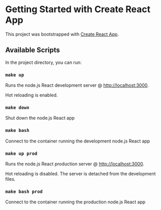 # Getting Started with Create React App

This project was bootstrapped with [Create React App](https://github.com/facebook/create-react-app).

## Available Scripts

In the project directory, you can run:

### `make up`
Runs the node.js React development server @ [http://localhost:3000](http://localhost:3000).

Hot reloading is enabled.

### `make down`
Shut down the node.js React app

### `make bash`
Connect to the container running the development node.js React app

### `make up prod`
Runs the node.js React production server @ [http://localhost:3000](http://localhost:3000).

Hot reloading is disabled.  The server is detached from the development files.

### `make bash prod`
Connect to the container running the production node.js React app
